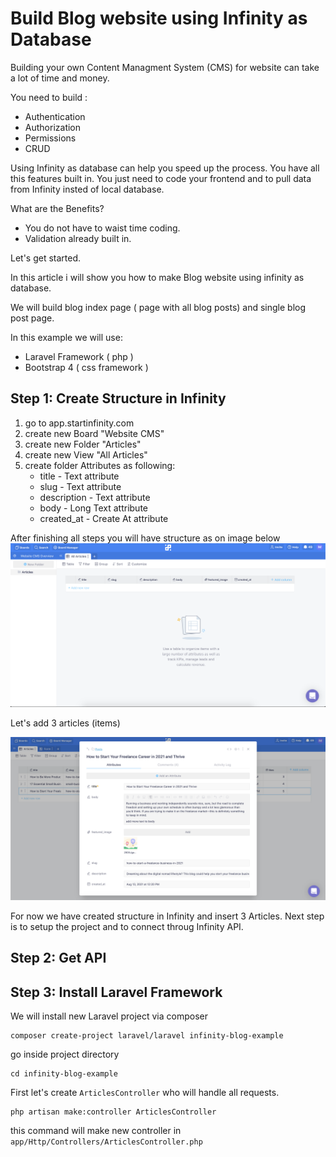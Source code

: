 # Build Blog website using Infinity as Database

Building your own Content Managment System (CMS) for website can take a lot of time and money.

You need to build :
- Authentication
- Authorization
- Permissions
- CRUD

Using Infinity as database can help you speed up the process. You have all this features built in.
You just need to code your frontend and to pull data from Infinity insted of local database.

What are the Benefits?
- You do not have to waist time coding.
- Validation already built in.

Let's get started.

In this article i will show you how to make Blog website using infinity as database.

We will build blog index page ( page with all blog posts) and single blog post page.

In this example we will use:
- Laravel Framework ( php )
- Bootstrap 4 ( css framework )

## Step 1: Create Structure in Infinity
1. go to app.startinfinity.com
2. create new Board "Website CMS"
3. create new Folder "Articles"
4. create new View "All Articles"
5. create folder Attributes as following:
   - title - Text attribute
   - slug - Text attribute
   - description - Text attribute
   - body - Long Text attribute
   - created_at - Create At attribute

After finishing all steps you will have structure as on image below
![Board Structure](/imgs/board-structure.png)

Let's add 3 articles (items)

![Board Structure](/imgs/article-in-infinity.png)

For now we have created structure in Infinity and insert 3 Articles.
Next step is to setup the project and to connect throug Infinity API.

## Step 2: Get API

## Step 3: Install Laravel Framework

We will install new Laravel project via composer
```
composer create-project laravel/laravel infinity-blog-example
```

go inside project directory
```
cd infinity-blog-example
```

First let's create `ArticlesController` who will handle all requests.
```
php artisan make:controller ArticlesController
```

this command will make new controller in `app/Http/Controllers/ArticlesController.php`




